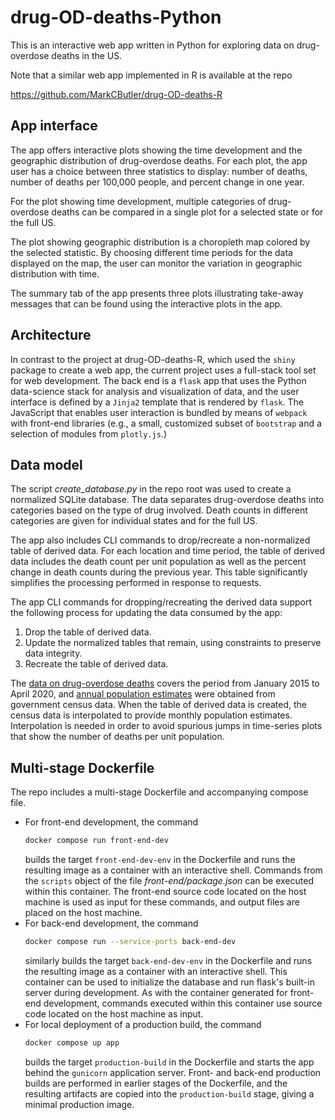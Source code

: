# drug-OD-deaths-Python

This is an interactive web app written in Python for exploring data on
drug-overdose deaths in the US.

Note that a similar web app implemented in R is available at the repo

https://github.com/MarkCButler/drug-OD-deaths-R

## App interface

The app offers interactive plots showing the time development and the
geographic distribution of drug-overdose deaths.  For each plot, the app
user has a choice between three statistics to display:  number of deaths,
number of deaths per 100,000 people, and percent change in one year.

For the plot showing time development, multiple categories of drug-overdose
deaths can be compared in a single plot for a selected state or for the full
US.

The plot showing geographic distribution is a choropleth map colored by the
selected statistic.  By choosing different time periods for the data displayed
on the map, the user can monitor the variation in geographic distribution with
time.

The summary tab of the app presents three plots illustrating take-away
messages that can be found using the interactive plots in the app.

## Architecture

In contrast to the project at drug-OD-deaths-R, which used the `shiny` package
to create a web app, the current project uses a full-stack tool set for web
development.  The back end is a `flask` app that uses the Python data-science
stack for analysis and visualization of data, and the user interface is defined
by a `Jinja2` template that is rendered by `flask`.  The JavaScript that enables
user interaction is bundled by means of `webpack` with front-end libraries
(e.g., a small, customized subset of `bootstrap` and a selection of modules from
`plotly.js`.)

## Data model

The script *create_database.py* in the repo root was used to create a normalized
SQLite database.  The data separates drug-overdose deaths into categories based
on the type of drug involved. Death counts in different categories are given for
individual states and for the full US.

The app also includes CLI commands to drop/recreate a non-normalized table of
derived data.  For each location and time period, the table of derived data
includes the death count per unit population as well as the percent change in
death counts during the previous year. This table significantly simplifies the
processing performed in response to requests.

The app CLI commands for dropping/recreating the derived data support the
following process for updating the data consumed by the app:
1.  Drop the table of derived data.
2.  Update the normalized tables that remain, using constraints to preserve
data integrity.
3.  Recreate the table of derived data.

The
[data on drug-overdose deaths](https://data.cdc.gov/NCHS/VSRR-Provisional-Drug-Overdose-Death-Counts/xkb8-kh2a)
covers the period from January 2015 to April 2020, and
[annual population estimates](https://www.census.gov/data/datasets/time-series/demo/popest/2010s-state-total.html)
were obtained from government census data.  When the table of derived data is
created, the census data is interpolated to provide monthly population
estimates.  Interpolation is needed in order to avoid spurious jumps in
time-series plots that show the number of deaths per unit population.

## Multi-stage Dockerfile

The repo includes a multi-stage Dockerfile and accompanying compose file.
- For front-end development, the command
  ```bash
  docker compose run front-end-dev
  ```
  builds the target `front-end-dev-env` in the Dockerfile and runs the resulting
  image as a container with an interactive shell.  Commands from the `scripts`
  object of the file *front-end/package.json* can be executed within this
  container.  The front-end source code located on the host machine is used as
  input for these commands, and output files are placed on the host machine.
- For back-end development, the command
  ```bash
  docker compose run --service-ports back-end-dev
  ```
  similarly builds the target `back-end-dev-env` in the Dockerfile and runs the
  resulting image as a container with an interactive shell.  This container can be
  used to initialize the database and run flask's built-in server during
  development.  As with the container generated for front-end development,
  commands executed within this container use source code located on the host
  machine as input.
- For local deployment of a production build, the command
  ```bash
  docker compose up app
  ````
  builds the target `production-build` in the Dockerfile and starts the app behind
  the `gunicorn` application server.  Front- and back-end production builds are
  performed in earlier stages of the Dockerfile, and the resulting artifacts are
  copied into the `production-build` stage, giving a minimal production image.
